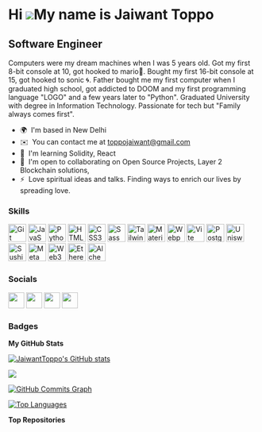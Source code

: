 Hi ![](https://user-images.githubusercontent.com/18350557/176309783-0785949b-9127-417c-8b55-ab5a4333674e.gif)My name is Jaiwant Toppo
=====================================================================================================================================

Software Engineer
-----------------

Computers were my dream machines when I was 5 years old. Got my first 8-bit console at 10, got hooked to mario🍄. Bought my first 16-bit console at 15, got hooked to sonic 🌀. Father bought me my first computer when I graduated high school, got addicted to DOOM and my first programming language "LOGO" and a few years later to "Python". Graduated University with degree in Information Technology. Passionate for tech but "Family always comes first".

* 🌍  I'm based in New Delhi
* ✉️  You can contact me at [toppojaiwant@gmail.com](mailto:toppojaiwant@gmail.com)
* 🧠  I'm learning Solidity, React
* 🤝  I'm open to collaborating on Open Source Projects, Layer 2 Blockchain solutions,
* ⚡  Love spiritual ideas and talks. Finding ways to enrich our lives by spreading love.

### Skills


<p align="left">
<a href="https://git-scm.com/" target="_blank" rel="noreferrer"><img src="https://raw.githubusercontent.com/danielcranney/readme-generator/main/public/icons/skills/git-colored.svg" width="36" height="36" alt="Git" /></a>
<a href="https://developer.mozilla.org/en-US/docs/Web/JavaScript" target="_blank" rel="noreferrer"><img src="https://raw.githubusercontent.com/danielcranney/readme-generator/main/public/icons/skills/javascript-colored.svg" width="36" height="36" alt="JavaScript" /></a>
<a href="https://www.python.org/" target="_blank" rel="noreferrer"><img src="https://raw.githubusercontent.com/danielcranney/readme-generator/main/public/icons/skills/python-colored.svg" width="36" height="36" alt="Python" /></a>
<a href="https://developer.mozilla.org/en-US/docs/Glossary/HTML5" target="_blank" rel="noreferrer"><img src="https://raw.githubusercontent.com/danielcranney/readme-generator/main/public/icons/skills/html5-colored.svg" width="36" height="36" alt="HTML5" /></a>
<a href="https://www.w3.org/TR/CSS/#css" target="_blank" rel="noreferrer"><img src="https://raw.githubusercontent.com/danielcranney/readme-generator/main/public/icons/skills/css3-colored.svg" width="36" height="36" alt="CSS3" /></a>
<a href="https://sass-lang.com/" target="_blank" rel="noreferrer"><img src="https://raw.githubusercontent.com/danielcranney/readme-generator/main/public/icons/skills/sass-colored.svg" width="36" height="36" alt="Sass" /></a>
<a href="https://tailwindcss.com/" target="_blank" rel="noreferrer"><img src="https://raw.githubusercontent.com/danielcranney/readme-generator/main/public/icons/skills/tailwindcss-colored.svg" width="36" height="36" alt="TailwindCSS" /></a>
<a href="https://mui.com/" target="_blank" rel="noreferrer"><img src="https://raw.githubusercontent.com/danielcranney/readme-generator/main/public/icons/skills/materialui-colored.svg" width="36" height="36" alt="Material UI" /></a>
<a href="https://webpack.js.org/" target="_blank" rel="noreferrer"><img src="https://raw.githubusercontent.com/danielcranney/readme-generator/main/public/icons/skills/webpack-colored.svg" width="36" height="36" alt="Webpack" /></a>
<a href="https://vitejs.dev/" target="_blank" rel="noreferrer"><img src="https://raw.githubusercontent.com/danielcranney/readme-generator/main/public/icons/skills/vite-colored.svg" width="36" height="36" alt="Vite" /></a>
<a href="https://www.postgresql.org/" target="_blank" rel="noreferrer"><img src="https://raw.githubusercontent.com/danielcranney/readme-generator/main/public/icons/skills/postgresql-colored.svg" width="36" height="36" alt="PostgreSQL" /></a>
<a href="https://uniswap.org/" target="_blank" rel="noreferrer"><img src="https://raw.githubusercontent.com/danielcranney/readme-generator/main/public/icons/skills/uniswap-colored.svg" width="36" height="36" alt="Uniswap" /></a>
<a href="https://www.sushi.com/" target="_blank" rel="noreferrer"><img src="https://raw.githubusercontent.com/danielcranney/readme-generator/main/public/icons/skills/sushiswap-colored.svg" width="36" height="36" alt="Sushiswap" /></a>
<a href="https://metamask.io/" target="_blank" rel="noreferrer"><img src="https://raw.githubusercontent.com/danielcranney/readme-generator/main/public/icons/skills/metamask-colored.svg" width="36" height="36" alt="MetaMask" /></a>
<a href="https://web3js.readthedocs.io/en/v1.7.1/#" target="_blank" rel="noreferrer"><img src="https://raw.githubusercontent.com/danielcranney/readme-generator/main/public/icons/skills/web3js-colored.svg" width="36" height="36" alt="Web3Js" /></a>
<a href="https://ethereum.org/en/" target="_blank" rel="noreferrer"><img src="https://raw.githubusercontent.com/danielcranney/readme-generator/main/public/icons/skills/ethereum-colored.svg" width="36" height="36" alt="Ethereum" /></a>
<a href="https://docs.alchemy.com/alchemy/documentation/alchemy-web3" target="_blank" rel="noreferrer"><img src="https://raw.githubusercontent.com/danielcranney/readme-generator/main/public/icons/skills/alchemy-colored.svg" width="36" height="36" alt="Alchemy" /></a>
</p>


### Socials

<p align="left"> <a href="https://discord.com/users/Mistfox#3789" target="_blank" rel="noreferrer"><img src="https://raw.githubusercontent.com/danielcranney/readme-generator/main/public/icons/socials/discord.svg" width="32" height="32" /></a> <a href="https://www.github.com/JaiwantToppo" target="_blank" rel="noreferrer"><img src="https://raw.githubusercontent.com/danielcranney/readme-generator/main/public/icons/socials/github.svg" width="32" height="32" /></a> <a href="https://www.linkedin.com/in/jaiwanttoppo" target="_blank" rel="noreferrer"><img src="https://raw.githubusercontent.com/danielcranney/readme-generator/main/public/icons/socials/linkedin.svg" width="32" height="32" /></a> <a href="https://www.twitch.tv/mistfoxxx" target="_blank" rel="noreferrer"><img src="https://raw.githubusercontent.com/danielcranney/readme-generator/main/public/icons/socials/twitch.svg" width="32" height="32" /></a></p>

### Badges

<b>My GitHub Stats</b>

<a href="http://www.github.com/JaiwantToppo"><img src="https://github-readme-stats.vercel.app/api?username=JaiwantToppo&show_icons=true&hide=&count_private=true&title_color=6366f1&text_color=ffffff&icon_color=0891b2&bg_color=1c1917&hide_border=true&show_icons=true" alt="JaiwantToppo's GitHub stats" /></a>

<a href="http://www.github.com/JaiwantToppo"><img src="https://github-readme-streak-stats.herokuapp.com/?user=JaiwantToppo&stroke=ffffff&background=1c1917&ring=6366f1&fire=6366f1&currStreakNum=ffffff&currStreakLabel=6366f1&sideNums=ffffff&sideLabels=ffffff&dates=ffffff&hide_border=true" /></a>

<a href="http://www.github.com/JaiwantToppo"><img src="https://github-readme-activity-graph.cyclic.app/graph?username=JaiwantToppo&bg_color=1c1917&color=ffffff&line=0891b2&point=ffffff&area_color=1c1917&area=true&hide_border=true&custom_title=GitHub%20Commits%20Graph" alt="GitHub Commits Graph" /></a>

<a href="https://github.com/JaiwantToppo" align="left"><img src="https://github-readme-stats.vercel.app/api/top-langs/?username=JaiwantToppo&langs_count=10&title_color=6366f1&text_color=ffffff&icon_color=0891b2&bg_color=1c1917&hide_border=true&locale=en&custom_title=Top%20%Languages" alt="Top Languages" /></a>

<b>Top Repositories</b>

<div width="100%" align="center"></div><br /><br /><br /><br /><br /><br /><br />
